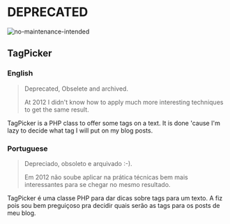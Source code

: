 # DEPRECATED

![no-maintenance-intended](https://img.shields.io/maintenance/no/2012?style=plastic)

TagPicker
------------

### English

> Deprecated, Obselete and archived.
> 
> At 2012 I didn't know how to apply much more interesting techniques to get the same result.
> 

TagPicker is a PHP class to offer some tags on a text. It is done 'cause I'm lazy to decide what tag I will put on my blog posts.

### Portuguese

> Depreciado, obsoleto e arquivado :-).
> 
> Em 2012 não soube aplicar na prática técnicas bem mais interessantes para se chegar no mesmo resultado.
> 

TagPicker é uma classe PHP para dar dicas sobre tags para um texto. A fiz pois sou bem preguiçoso pra decidir quais serão as tags para os posts de meu blog.

